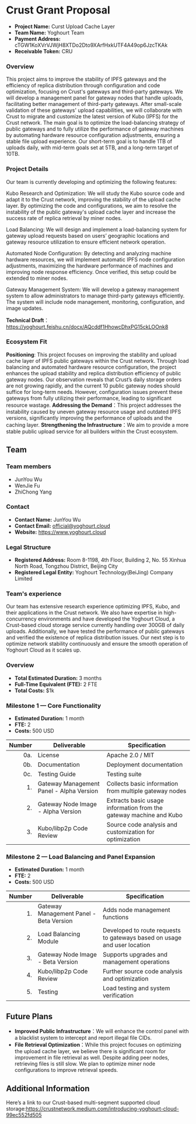 # Crust Grant Proposal

* **Project Name:** Curst Upload Cache Layer
* **Team Name:** Yoghourt Team
* **Payment Address:** cTGW1KoXVrVJWjH8XTDo2Dto9XArfHxkUTF4A49op6JzcTKAk
* **Receivable Token:** CRU

### Overview

This project aims to improve the stability of IPFS gateways and the efficiency of replica distribution through configuration and code optimization, focusing on Crust's gateways and third-party gateways. We will develop a management panel for gateway nodes that handle uploads, facilitating better management of third-party gateways. After small-scale validation of these gateways' upload capabilities, we will collaborate with Crust to migrate and customize the latest version of Kubo (IPFS) for the Crust network. The main goal is to optimize the load-balancing strategy of public gateways and to fully utilize the performance of gateway machines by automating hardware resource configuration adjustments, ensuring a stable file upload experience. Our short-term goal is to handle 1TB of uploads daily, with mid-term goals set at 5TB, and a long-term target of 10TB.

### Project Details 
Our team is currently developing and optimizing the following features:

Kubo Research and Optimization: We will study the Kubo source code and adapt it to the Crust network, improving the stability of the upload cache layer. By optimizing the code and configurations, we aim to resolve the instability of the public gateway's upload cache layer and increase the success rate of replica retrieval by miner nodes.

Load Balancing: We will design and implement a load-balancing system for gateway upload requests based on users’ geographic locations and gateway resource utilization to ensure efficient network operation.

Automated Node Configuration: By detecting and analyzing machine hardware resources, we will implement automatic IPFS node configuration adjustments, maximizing the hardware performance of machines and improving node response efficiency. Once verified, this setup could be extended to miner nodes.

Gateway Management System: We will develop a gateway management system to allow administrators to manage third-party gateways efficiently. The system will include node management, monitoring, configuration, and image updates.

**Technical Draft**：https://yoghourt.feishu.cn/docx/AQcddf1HhowcDhxPG15ckLOOnk8

### Ecosystem Fit 

**Positioning**: This project focuses on improving the stability and upload cache layer of IPFS public gateways within the Crust network. Through load balancing and automated hardware resource configuration, the project enhances the upload stability and replica distribution efficiency of public gateway nodes. Our observation reveals that Crust’s daily storage orders are not growing rapidly, and the current 10 public gateway nodes should suffice for long-term needs. However, configuration issues prevent these gateways from fully utilizing their performance, leading to significant resource wastage.
**Addressing the Demand**：This project addresses the instability caused by uneven gateway resource usage and outdated IPFS versions, significantly improving the performance of uploads and the caching layer.
**Strengthening the Infrastructure**：We aim to provide a more stable public upload service for all builders within the Crust ecosystem.

## Team

### Team members
* JunYou Wu
* WenJie Fu
* ZhiChong Yang

### Contact
* **Contact Name:** JunYou Wu
* **Contact Email:** official@yoghourt.cloud
* **Website:** https://www.yoghourt.cloud

### Legal Structure 
* **Registered Address:** Room 8-1198, 4th Floor, Building 2, No. 55 Xinhua North Road, Tongzhou District, Beijing City
* **Registered Legal Entity:** Yoghourt Technology(BeiJing) Company Limited

### Team's experience
Our team has extensive research experience optimizing IPFS, Kubo, and their applications in the Crust network. We also have expertise in high-concurrency environments and have developed the Yoghourt Cloud, a Crust-based cloud storage service currently handling over 300GB of daily uploads. Additionally, we have tested the performance of public gateways and verified the existence of replica distribution issues. Our next step is to optimize network stability continuously and ensure the smooth operation of Yoghourt Cloud as it scales up.

### Overview
* **Total Estimated Duration:** 3 months
* **Full-Time Equivalent (FTE):**  2 FTE
* **Total Costs:** $1k

### Milestone 1  — Core Functionality
* **Estimated Duration:** 1 month
* **FTE:**  2
* **Costs:** 500 USD

| Number | Deliverable | Specification |
| -----: | ----------- | ------------- |
| 0a. | License | Apache 2.0 / MIT  |
| 0b. | Documentation | Deployment documentation |
| 0c. | Testing Guide | Testing suite | 
| 1. | Gateway Management Panel - Alpha Version | Collects basic information from multiple gateway nodes |  
| 2. | Gateway Node Image - Alpha Version| Extracts basic usage information from the gateway machine and Kubo|  
| 3. | Kubo/libp2p Code Review| Source code analysis and customization for optimization |  


### Milestone 2  — Load Balancing and Panel Expansion
* **Estimated Duration:** 1 month
* **FTE:**  2
* **Costs:** 500 USD

| Number | Deliverable | Specification |
| -----: | ----------- | ------------- |
| 1. | Gateway Management Panel - Beta Version | Adds node management functions |
| 2. | Load Balancing Module | Developed to route requests to gateways based on usage and user location |
| 3. | Gateway Node Image - Beta Version| Supports upgrades and management operations|
| 4. | Kubo/libp2p Code Review | Further source code analysis and optimization | 
| 5. | Testing | Load testing and system verification |


## Future Plans

- **Improved Public Infrastructure**：We will enhance the control panel with a blacklist system to intercept and report illegal file CIDs.
- **File Retrieval Optimization**：While this project focuses on optimizing the upload cache layer, we believe there is significant room for improvement in file retrieval as well. Despite adding peer nodes, retrieving files is still slow. We plan to optimize miner node configurations to improve retrieval speeds.


## Additional Information 

Here’s a link to our Crust-based multi-segment supported cloud storage:https://crustnetwork.medium.com/introducing-yoghourt-cloud-99ec552fd505